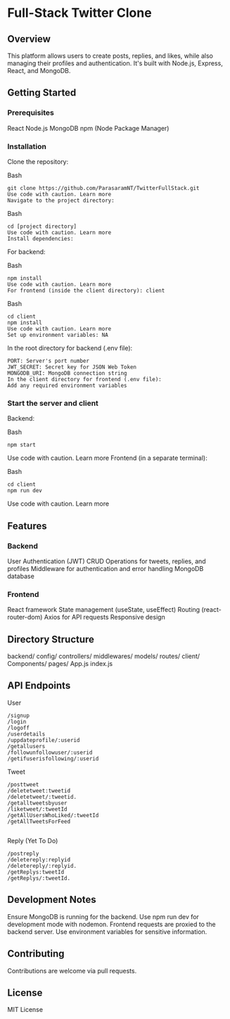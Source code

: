 # Full-Stack Twitter Clone

## Overview

This platform allows users to create posts, replies, and likes, while also managing their profiles and authentication. It's built with Node.js, Express, React, and MongoDB.

## Getting Started

### Prerequisites

React
Node.js
MongoDB
npm (Node Package Manager)

### Installation

Clone the repository:

Bash
```
git clone https://github.com/ParasaramNT/TwitterFullStack.git
Use code with caution. Learn more
Navigate to the project directory:
```

Bash
```
cd [project directory]
Use code with caution. Learn more
Install dependencies:
```

For backend:

Bash
```
npm install
Use code with caution. Learn more
For frontend (inside the client directory): client
```

Bash
```
cd client
npm install
Use code with caution. Learn more
Set up environment variables: NA

```

In the root directory for backend (.env file):
```
PORT: Server's port number
JWT_SECRET: Secret key for JSON Web Token
MONGODB_URI: MongoDB connection string
In the client directory for frontend (.env file):
Add any required environment variables
```
### Start the server and client

Backend:

Bash
```
npm start
```
Use code with caution. Learn more
Frontend (in a separate terminal):

Bash
```
cd client
npm run dev
```
Use code with caution. Learn more
## Features

### Backend

User Authentication (JWT)
CRUD Operations for tweets, replies, and profiles
Middleware for authentication and error handling
MongoDB database
### Frontend

React framework
State management (useState, useEffect)
Routing (react-router-dom)
Axios for API requests
Responsive design
## Directory Structure

backend/
config/
controllers/
middlewares/
models/
routes/
client/
Components/
pages/
App.js
index.js
## API Endpoints

User
```
/signup
/login
/logoff
/userdetails
/uppdateprofile/:userid
/getallusers
/followunfollowuser/:userid
/getifuserisfollowing/:userid

```
Tweet
```
/posttweet
/deletetweet:tweetid
/deletetweet/:tweetid.
/getalltweetsbyuser
/liketweet/:tweetId
/getAllUsersWhoLiked/:tweetId
/getAllTweetsForFeed


```




Reply (Yet To Do)
```
/postreply
/deletereply:replyid
/deletereply/:replyid.
/getReplys:tweetId
/getReplys/:tweetId.

```
## Development Notes

Ensure MongoDB is running for the backend.
Use npm run dev for development mode with nodemon.
Frontend requests are proxied to the backend server.
Use environment variables for sensitive information.
## Contributing

Contributions are welcome via pull requests.

## License

MIT License